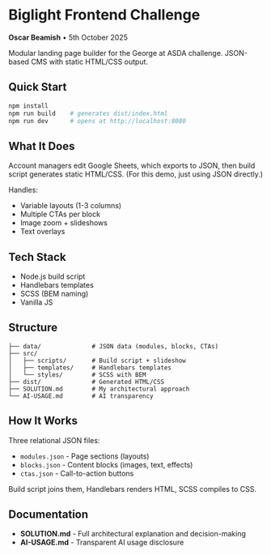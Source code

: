# Biglight Frontend Challenge

**Oscar Beamish** • 5th October 2025

Modular landing page builder for the George at ASDA challenge. JSON-based CMS with static HTML/CSS output.

## Quick Start

```bash
npm install
npm run build    # generates dist/index.html
npm run dev      # opens at http://localhost:8080
```

## What It Does

Account managers edit Google Sheets, which exports to JSON, then build script generates static HTML/CSS. (For this demo, just using JSON directly.)

Handles:
- Variable layouts (1-3 columns)
- Multiple CTAs per block
- Image zoom + slideshows
- Text overlays

## Tech Stack

- Node.js build script
- Handlebars templates
- SCSS (BEM naming)
- Vanilla JS

## Structure

```
├── data/              # JSON data (modules, blocks, CTAs)
├── src/
│   ├── scripts/       # Build script + slideshow
│   ├── templates/     # Handlebars templates
│   └── styles/        # SCSS with BEM
├── dist/              # Generated HTML/CSS
├── SOLUTION.md        # My architectural approach
└── AI-USAGE.md        # AI transparency
```

## How It Works

Three relational JSON files:
- `modules.json` - Page sections (layouts)
- `blocks.json` - Content blocks (images, text, effects)
- `ctas.json` - Call-to-action buttons

Build script joins them, Handlebars renders HTML, SCSS compiles to CSS.

## Documentation

- **SOLUTION.md** - Full architectural explanation and decision-making
- **AI-USAGE.md** - Transparent AI usage disclosure

